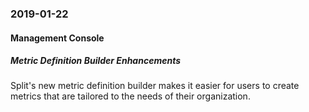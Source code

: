 ### 2019-01-22
#### Management Console
##### Metric Definition Builder Enhancements
Split's new metric definition builder makes it easier for users to create metrics that are tailored to the needs of their organization.
